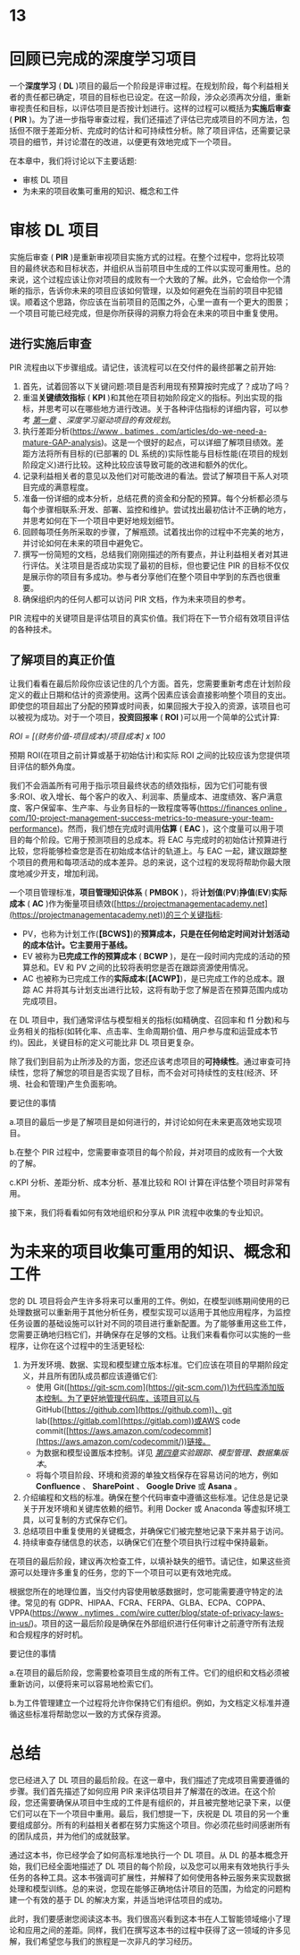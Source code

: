 <title>B18522_13</title> <link href="css/style-JRserifv6.css" rel="stylesheet" type="text/css">

# 13

# 回顾已完成的深度学习项目

一个**深度学习** ( **DL** )项目的最后一个阶段是评审过程。在规划阶段，每个利益相关者的责任都已确定，项目的目标也已设定。在这一阶段，涉众必须再次分组，重新审视责任和目标，以评估项目是否按计划进行。这样的过程可以概括为**实施后审查** ( **PIR** )。为了进一步指导审查过程，我们还描述了评估已完成项目的不同方法，包括但不限于差距分析、完成时的估计和可持续性分析。除了项目评估，还需要记录项目的细节，并讨论潜在的改进，以便更有效地完成下一个项目。

在本章中，我们将讨论以下主要话题:

*   审核 DL 项目
*   为未来的项目收集可重用的知识、概念和工件

# 审核 DL 项目

实施后审查 ( **PIR** )是重新审视项目实施方式的过程。在整个过程中，您将比较项目的最终状态和目标状态，并组织从当前项目中生成的工件以实现可重用性。总的来说，这个过程应该让你对项目的成败有一个大致的了解。此外，它会给你一个清晰的指示，告诉你未来的项目应该如何管理，以及如何避免在当前的项目中犯错误。顺着这个思路，你应该在当前项目的范围之外，心里一直有一个更大的图景；一个项目可能已经完成，但是你所获得的洞察力将会在未来的项目中重复使用。

## 进行实施后审查

PIR 流程由以下步骤组成。请记住，该流程可以在交付件的最终部署之前开始:

1.  首先，试着回答以下关键问题:项目是否利用现有预算按时完成了？成功了吗？
2.  重温**关键绩效指标** ( **KPI** )和其他在项目初始阶段定义的指标。列出实现的指标，并思考可以在哪些地方进行改进。关于各种评估指标的详细内容，可以参考 [*第一章*](B18522_01.xhtml#_idTextAnchor014) 、*深度学习驱动项目的有效规划*。
3.  执行差距分析([https://www . batimes . com/articles/do-we-need-a-mature-GAP-analysis](https://www.batimes.com/articles/do-we-need-a-mature-gap-analysis/))。这是一个很好的起点，可以详细了解项目绩效。差距方法将所有目标的(已部署的 DL 系统的)实际性能与目标性能(在项目的规划阶段定义)进行比较。这种比较应该导致可能的改进和额外的优化。
4.  记录利益相关者的意见以及他们对可能改进的看法。尝试了解项目干系人对项目完成的满意程度。
5.  准备一份详细的成本分析，总结花费的资金和分配的预算。每个分析都必须与每个步骤相联系:开发、部署、监控和维护。尝试找出最初估计不正确的地方，并思考如何在下一个项目中更好地规划细节。
6.  回顾每项任务所采取的步骤，了解瓶颈。试着找出你的过程中不完美的地方，并讨论如何在未来的项目中避免它。
7.  撰写一份简短的文档，总结我们刚刚描述的所有要点，并让利益相关者对其进行评估。关注项目是否成功实现了最初的目标，但也要记住 PIR 的目标不仅仅是展示你的项目有多成功。参与者分享他们在整个项目中学到的东西也很重要。
8.  确保组织内的任何人都可以访问 PIR 文档，作为未来项目的参考。

PIR 流程中的关键项目是评估项目的真实价值。我们将在下一节介绍有效项目评估的各种技术。

## 了解项目的真正价值

让我们看看在最后阶段你应该记住的几个方面。首先，您需要重新考虑在计划阶段定义的截止日期和估计的资源使用。这两个因素应该会直接影响整个项目的支出。即使您的项目超出了分配的预算或时间表，如果回报大于投入的资源，该项目也可以被视为成功。对于一个项目，**投资回报率** ( **ROI** )可以用一个简单的公式计算:

*ROI = [(财务价值-项目成本)/项目成本] x 100*

预期 ROI(在项目之前计算或基于初始估计)和实际 ROI 之间的比较应该为您提供项目评估的额外角度。

我们不会涵盖所有可用于指示项目最终状态的绩效指标，因为它们可能有很多:ROI、收入增长、每个客户的收入、利润率、质量成本、进度绩效、客户满意度、客户保留率、生产率、与业务目标的一致程度等等([https://finances online . com/10-project-management-success-metrics-to-measure-your-team-performance](https://financesonline.com/10-project-management-success-metrics-to-measure-your-team-performance/))。然而，我们想在完成时调用**估算** ( **EAC** )，这个度量可以用于项目的每个阶段。它用于预测项目的总成本。将 EAC 与完成时的初始估计预算进行比较，您将能够检查您是否在初始成本估计的轨道上。与 EAC 一起，建议跟踪整个项目的费用和每项活动的成本差异。总的来说，这个过程的发现将帮助你最大限度地减少开支，增加利润。

一个项目管理标准，**项目管理知识体系** ( **PMBOK** )，将**计划值**(**PV**)**挣值**(**EV**)**实际成本** ( **AC** )作为衡量项目绩效([https://projectmanagementacademy.net](https://projectmanagementacademy.net))的三个关键指标:

*   PV，也称为计划工作(**【BCWS】**)的**预算成本，只是在任何给定时间对计划活动的成本估计。它主要用于基线。**
*   EV 被称为**已完成工作的预算成本** ( **BCWP** )，是在一段时间内完成的活动的预算总和。EV 和 PV 之间的比较将表明您是否在跟踪资源使用情况。
*   AC 也被称为已完成工作的**实际成本**(**【ACWP】**)，是已完成工作的总成本。跟踪 AC 并将其与计划支出进行比较，这将有助于您了解是否在预算范围内成功完成项目。

在 DL 项目中，我们通常评估与模型相关的指标(如精确度、召回率和 f1 分数)和与业务相关的指标(如转化率、点击率、生命周期价值、用户参与度和运营成本节约)。因此，关键目标的定义可能比非 DL 项目更复杂。

除了我们到目前为止所涉及的方面，您还应该考虑项目的**可持续性**。通过审查可持续性，您将了解您的项目是否实现了目标，而不会对可持续性的支柱(经济、环境、社会和管理)产生负面影响。

要记住的事情

a.项目的最后一步是了解项目是如何进行的，并讨论如何在未来更高效地实现项目。

b.在整个 PIR 过程中，您需要审查项目的每个阶段，并对项目的成败有一个大致的了解。

c.KPI 分析、差距分析、成本分析、基准比较和 ROI 计算在评估整个项目时非常有用。

接下来，我们将看看如何有效地组织和分享从 PIR 流程中收集的专业知识。

# 为未来的项目收集可重用的知识、概念和工件

您的 DL 项目将会产生许多将来可以重用的工件。例如，在模型训练期间使用的已处理数据可以重新用于其他分析任务，模型实现可以适用于其他应用程序，为监控任务设置的基础设施可以针对不同的项目进行重新配置。为了能够重用这些工件，您需要正确地归档它们，并确保存在足够的文档。让我们来看看你可以实施的一些程序，让你在这个过程中的生活更轻松:

1.  为开发环境、数据、实现和模型建立版本标准。它们应该在项目的早期阶段定义，并且所有团队成员都应该遵循它们:
    *   使用 Git([https://git-scm.com](https://git-scm.com/))为代码库添加版本控制。为了更好地管理代码库，该项目可以与 GitHub([https://github.com](https://github.com))、git lab([https://gitlab.com](https://gitlab.com))或AWS code commit([https://aws.amazon.com/codecommit](https://aws.amazon.com/codecommit/))链接。
    *   为数据和模型设置版本控制。详见 [*第四章*](B18522_04.xhtml#_idTextAnchor087)*实验跟踪、模型管理、数据集版本*。
    *   将每个项目阶段、环境和资源的单独文档保存在容易访问的地方，例如 **Confluence** 、 **SharePoint** 、 **Google Drive** 或 **Asana** 。
2.  介绍编程和文档的标准。确保在整个代码审查中遵循这些标准。记住总是记录关于开发环境和关键库依赖的细节。利用 Docker 或 Anaconda 等虚拟环境工具，以可复制的方式保存它们。
3.  总结项目中重复使用的关键概念，并确保它们被完整地记录下来并易于访问。
4.  持续审查存储信息的状态，以确保它们在整个项目执行过程中保持最新。

在项目的最后阶段，建议再次检查工件，以填补缺失的细节。请记住，如果这些资源可以处理许多重复的任务，您的下一个项目可以更有效地完成。

根据您所在的地理位置，当交付内容使用敏感数据时，您可能需要遵守特定的法律。常见的有 GDPR、HIPAA、FCRA、FERPA、GLBA、ECPA、COPPA、VPPA([https://www . nytimes . com/wire cutter/blog/state-of-privacy-laws-in-us/](https://www.nytimes.com/wirecutter/blog/state-of-privacy-laws-in-us/))。项目的这一最后阶段是确保在外部组织进行任何审计之前遵守所有法规和合规程序的好时机。

要记住的事情

a.在项目的最后阶段，您需要检查项目生成的所有工件。它们的组织和文档必须被重新访问，以便将来可以容易地检索它们。

b.为工件管理建立一个过程将允许你保持它们有组织。例如，为文档定义标准并遵循这些标准将帮助您以一致的方式保存资源。

# 总结

您已经进入了 DL 项目的最后阶段。在这一章中，我们描述了完成项目需要遵循的步骤。我们首先描述了如何应用 PIR 来评估项目并了解潜在的改进。在这个阶段，您还需要确保从项目中生成的工件是有组织的，并且被完整地记录下来，以便它们可以在下一个项目中重用。最后，我们想提一下，庆祝是 DL 项目的另一个重要组成部分。所有的利益相关者都在努力实施这个项目。你必须花些时间感谢所有的团队成员，并为他们的成就鼓掌。

通过这本书，你已经学会了如何高标准地执行一个 DL 项目。从 DL 的基本概念开始，我们已经全面地描述了 DL 项目的每个阶段，以及您可以用来有效地执行手头任务的各种工具。这本书强调可扩展性，并解释了如何使用各种云服务来实现数据处理和模型训练。总的来说，您现在能够正确地估计项目的范围，为给定的问题构建一个有效的基于 DL 的解决方案，并适当地评估项目的成功。

此时，我们要感谢您阅读这本书。我们很高兴看到这本书在人工智能领域缩小了理论和应用之间的差距。同样，我们在撰写这本书的过程中获得了这一领域的许多见解，我们希望您与我们的旅程是一次非凡的学习经历。